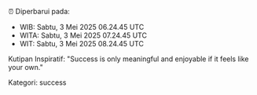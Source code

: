 ⏰ Diperbarui pada:
- WIB: Sabtu, 3 Mei 2025 06.24.45 UTC
- WITA: Sabtu, 3 Mei 2025 07.24.45 UTC
- WIT: Sabtu, 3 Mei 2025 08.24.45 UTC

Kutipan Inspiratif:
"Success is only meaningful and enjoyable if it feels like your own."


Kategori: success

